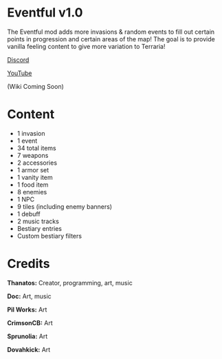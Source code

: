 # Eventful v1.0
The Eventful mod adds more invasions & random events to fill out certain points in progression and certain areas of the map! The goal is to provide vanilla feeling content to give more variation to Terraria!

[Discord](discord.gg/kkMkqzdJ8c)

[YouTube](youtube.com/@EventfulMod)

(Wiki Coming Soon)

# Content
- 1 invasion
- 1 event
- 34 total items
- 7 weapons
- 2 accessories
- 1 armor set
- 1 vanity item
- 1 food item
- 8 enemies
- 1 NPC
- 9 tiles (including enemy banners)
- 1 debuff
- 2 music tracks
- Bestiary entries
- Custom bestiary filters

# Credits
**Thanatos:** Creator, programming, art, music

**Doc:** Art, music

**Pil Works:** Art

**CrimsonCB:** Art

**Sprunolia:** Art

**Dovahkick:** Art
